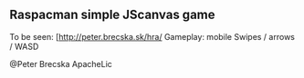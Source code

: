 ## Raspacman simple JScanvas game

To be seen: [http://peter.brecska.sk/hra/
Gameplay: mobile Swipes / arrows / WASD

@Peter Brecska ApacheLic
